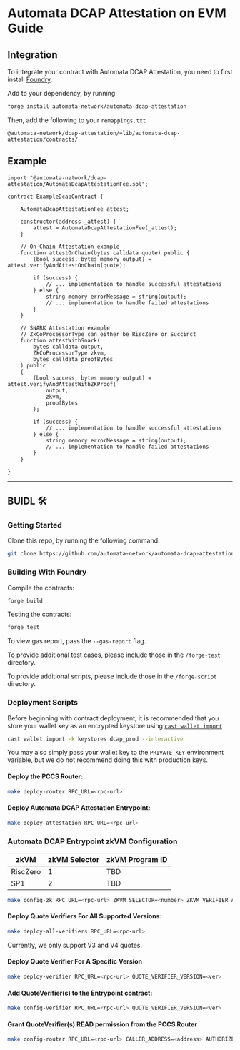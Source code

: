 # Automata DCAP Attestation on EVM Guide

## Integration

To integrate your contract with Automata DCAP Attestation, you need to first install [Foundry](https://book.getfoundry.sh/getting-started/installation).

Add to your dependency, by running:

```bash
forge install automata-network/automata-dcap-attestation
```

Then, add the following to your `remappings.txt`

```
@automata-network/dcap-attestation/=lib/automata-dcap-attestation/contracts/
```

## Example

```solidity
import "@automata-network/dcap-attestation/AutomataDcapAttestationFee.sol";

contract ExampleDcapContract {

    AutomataDcapAttestationFee attest;

    constructor(address _attest) {
        attest = AutomataDcapAttestationFee(_attest);
    }

    // On-Chain Attestation example
    function attestOnChain(bytes calldata quote) public {
        (bool success, bytes memory output) = attest.verifyAndAttestOnChain(quote);

        if (success) {
            // ... implementation to handle successful attestations
        } else {
            string memory errorMessage = string(output);
            // ... implementation to handle failed attestations
        }
    }

    // SNARK Attestation example
    // ZkCoProcessorType can either be RiscZero or Succinct
    function attestWithSnark(
        bytes calldata output,
        ZkCoProcessorType zkvm,
        bytes calldata proofBytes
    ) public 
    {
        (bool success, bytes memory output) = attest.verifyAndAttestWithZKProof(
            output,
            zkvm,
            proofBytes
        );

        if (success) {
            // ... implementation to handle successful attestations
        } else {
            string memory errorMessage = string(output);
            // ... implementation to handle failed attestations
        }
    }

}
```

---

## BUIDL 🛠️

### Getting Started

Clone this repo, by running the following command:

```bash
git clone https://github.com/automata-network/automata-dcap-attestation.git --recurse-submodules
```

### Building With Foundry

Compile the contracts:

```bash
forge build
```

Testing the contracts:

```bash
forge test
```

To view gas report, pass the `--gas-report` flag.

To provide additional test cases, please include those in the `/forge-test` directory.

To provide additional scripts, please include those in the `/forge-script` directory.

### Deployment Scripts

Before beginning with contract deployment, it is recommended that you store your wallet key as an encrypted keystore using [`cast wallet import`](https://book.getfoundry.sh/reference/cast/cast-wallet-import)

```bash
cast wallet import -k keystores dcap_prod --interactive
```

You may also simply pass your wallet key to the `PRIVATE_KEY` environment variable, but we do not recommend doing this with production keys.

#### Deploy the PCCS Router:

```bash
make deploy-router RPC_URL=<rpc-url>
```

#### Deploy Automata DCAP Attestation Entrypoint:

```bash
make deploy-attestation RPC_URL=<rpc-url>
```

### Automata DCAP Entrypoint zkVM Configuration

| zkVM | zkVM Selector | zkVM Program ID |
| --- | --- | --- |
| RiscZero | 1 | TBD |
| SP1 | 2 | TBD |

```bash
make config-zk RPC_URL=<rpc-url> ZKVM_SELECTOR=<number> ZKVM_VERIFIER_ADDRESS=<address> ZKVM_PROGRAM_IDENTIFIER=<identifier>
```

#### Deploy Quote Verifiers For All Supported Versions:

```bash
make deploy-all-verifiers RPC_URL=<rpc-url>
```
Currently, we only support V3 and V4 quotes.

#### Deploy Quote Verifier For A Specific Version

```bash
make deploy-verifier RPC_URL=<rpc-url> QUOTE_VERIFIER_VERSION=<ver>
```

#### Add QuoteVerifier(s) to the Entrypoint contract:

```bash
make config-verifier RPC_URL=<rpc-url> QUOTE_VERIFIER_VERSION=<ver>
```

#### Grant QuoteVerifier(s) READ permission from the PCCS Router

```bash
make config-router RPC_URL=<rpc-url> CALLER_ADDRESS=<address> AUTHORIZED=<true | false>
```